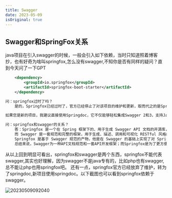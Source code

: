 ```yaml
---
title: Swagger
date: 2023-05-09
isOriginal: true
---
```


## Swagger和SpringFox关系

java项目在引入swagger的时候，一般会引入如下依赖，当时只知道照着博客抄，也有好奇为啥叫springfox,怎么没有swagger,不知你是否有同样的疑问？直到今天问了一下GPT

~~~xml
    <dependency>
        <groupId>io.springfox</groupId>
        <artifactId>springfox-boot-starter</artifactId>
    </dependency>
~~~

~~~markdown
问：springfox过时了吗？
    是的，Springfox已经过时了，官方已经停止了对该项目的维护和更新，取而代之的是Springdoc。Springdoc是一个基于Spring Boot的机制来文档化RESTful API的开源库，它遵循Swagger规范和OpenAPI规范。Springdoc相较于Springfox来说，有更好的性能和更严格的规范，同时还提供了更多易用的特性，比如支持Spring MVC验证注解、支持Kotlin语言等。

如果您是新的项目，我建议直接使用Springdoc，它不仅能够轻松集成Swagger 2和3，支持Java和Kotlin等多种语言，而且也提供了更灵活的配置方式和强大的文档生成功能。如果您现在正在使用Springfox，建议您尽快升级到Springdoc。

问：springfox和swagger的关系？
    答：Springfox 是一个在 Spring 框架下的、用于生成 Swagger API 文档的开源库，可以自动生成 Swagger 官方支持的 JSON 或 YAML 格式的 API 文档。Springfox 的目标是简化 API 文档的生成和维护工作。
    而 Swagger 是一套规范和完整的框架，用于生成、描述、调用和可视化 RESTful 风格的 Web 服务。它包括一些工具，可以帮助开发人员设计、构建、编写文档和消费 RESTful APIs。
    Springfox 是基于 Swagger 规范的产物，他是在 Swagger 的基础上实现了对 Spring 等相关框架的集成，使得我们可以更方便地在 Spring 应用中使用 Swagger 来生成 API 文档，因此间接实现了无状态的 API 设计与文档生成。Springfox 让生成和维护 API 文档变得简单，只需要加上几个注解，即可自动生成 Swagger API 文档。
    总结来说，Swagger为一种API文档规范和一套API开发框架；而Springfox是为了更方便Spring Boot集成Swagger而存在的一个开源库。两者的关系可以理解为Springfox是基于Swagger框架和规范的一种工具。
~~~

从以上回到明显可看出，springfox和swagger是两个东西，springfox不能代表swagger,其实也好理解，因为swagger不是java专有的，比如php也有swagger,总不能让php也用springfox吧。
还有一点，springfox官方已经放弃了维护，转为了springdoc,新项目使用springdoc。以下截图也可以看到springfox依赖于swagger。

![20230509092040](https://afatpig.oss-cn-chengdu.aliyuncs.com/blog/20230509092040.png)
